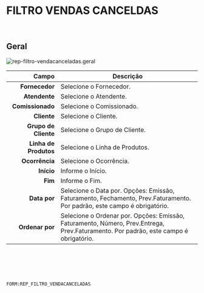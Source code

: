 # FILTRO VENDAS CANCELDAS
<br>

## Geral
![rep-filtro-vendacanceladas.geral](https://raw.githubusercontent.com/netforcews/docs-siscom/master/geral/imagens/rep-filtro-vendacanceladas.geral.png)

Campo | Descrição
--:|---
**Fornecedor** | Selecione o Fornecedor.
**Atendente** | Selecione o Atendente.
**Comissionado** | Selecione o Comissionado.
**Cliente** | Selecione o Cliente.
**Grupo de Cliente** | Selecione o Grupo de Cliente.
**Linha de Produtos** | Selecione o Linha de Produtos.
**Ocorrência** | Selecione o Ocorrência.
**Início** | Informe o Início.
**Fim** | Informe o Fim.
**Data por** | Selecione o Data por. Opções: Emissão, Faturamento, Fechamento, Prev.Faturamento. Por padrão, este campo é obrigatório.
**Ordenar por** | Selecione o Ordenar por. Opções: Emissão, Faturamento, Número, Prev.Entrega, Prev.Faturamento. Por padrão, este campo é obrigatório.
<br>
<br>
<br>
<br>

```FORM:REP_FILTRO_VENDACANCELADAS```
